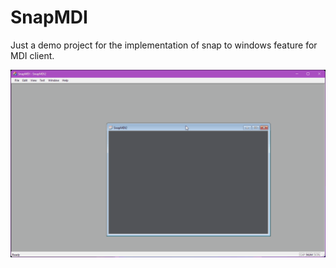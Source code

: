 # SnapMDI
Just a demo project for the implementation of snap to windows feature for MDI client.

![Demo](SnapWindows.gif)

